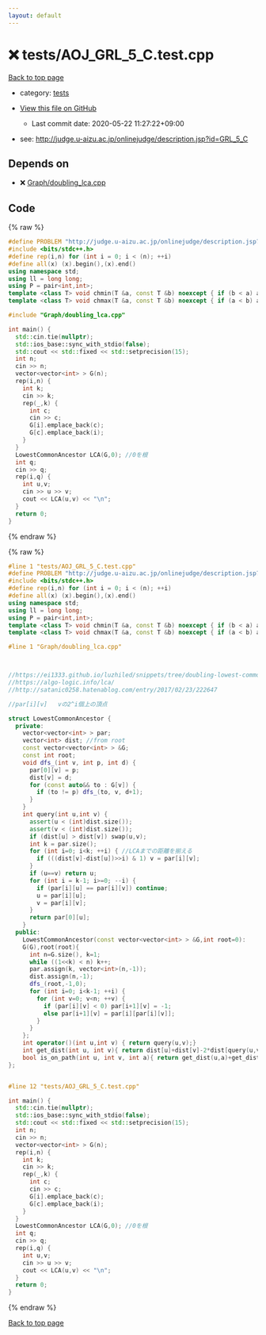 ```yaml
---
layout: default
---
```


<!-- mathjax config similar to math.stackexchange -->
<script type="text/javascript" async
  src="https://cdnjs.cloudflare.com/ajax/libs/mathjax/2.7.5/MathJax.js?config=TeX-MML-AM_CHTML">
</script>
<script type="text/x-mathjax-config">
  MathJax.Hub.Config({
    TeX: { equationNumbers: { autoNumber: "AMS" }},
    tex2jax: {
      inlineMath: [ ['$','$'] ],
      processEscapes: true
    },
    "HTML-CSS": { matchFontHeight: false },
    displayAlign: "left",
    displayIndent: "2em"
  });
</script>

<script type="text/javascript" src="https://cdnjs.cloudflare.com/ajax/libs/jquery/3.4.1/jquery.min.js"></script>
<script src="https://cdn.jsdelivr.net/npm/jquery-balloon-js@1.1.2/jquery.balloon.min.js" integrity="sha256-ZEYs9VrgAeNuPvs15E39OsyOJaIkXEEt10fzxJ20+2I=" crossorigin="anonymous"></script>
<script type="text/javascript" src="../../assets/js/copy-button.js"></script>
<link rel="stylesheet" href="../../assets/css/copy-button.css" />


# :x: tests/AOJ_GRL_5_C.test.cpp

<a href="../../index.html">Back to top page</a>

* category: <a href="../../index.html#b61a6d542f9036550ba9c401c80f00ef">tests</a>
* <a href="{{ site.github.repository_url }}/blob/master/tests/AOJ_GRL_5_C.test.cpp">View this file on GitHub</a>
    - Last commit date: 2020-05-22 11:27:22+09:00


* see: <a href="http://judge.u-aizu.ac.jp/onlinejudge/description.jsp?id=GRL_5_C">http://judge.u-aizu.ac.jp/onlinejudge/description.jsp?id=GRL_5_C</a>


## Depends on

* :x: <a href="../../library/Graph/doubling_lca.cpp.html">Graph/doubling_lca.cpp</a>


## Code

<a id="unbundled"></a>
{% raw %}
```cpp
#define PROBLEM "http://judge.u-aizu.ac.jp/onlinejudge/description.jsp?id=GRL_5_C"
#include <bits/stdc++.h>
#define rep(i,n) for (int i = 0; i < (n); ++i)
#define all(x) (x).begin(),(x).end()
using namespace std;
using ll = long long;
using P = pair<int,int>;
template <class T> void chmin(T &a, const T &b) noexcept { if (b < a) a = b; }
template <class T> void chmax(T &a, const T &b) noexcept { if (a < b) a = b; }

#include "Graph/doubling_lca.cpp"

int main() {
  std::cin.tie(nullptr);
  std::ios_base::sync_with_stdio(false);
  std::cout << std::fixed << std::setprecision(15);
  int n;
  cin >> n;
  vector<vector<int> > G(n);
  rep(i,n) {
    int k;
    cin >> k;
    rep(_,k) {
      int c;
      cin >> c;
      G[i].emplace_back(c);
      G[c].emplace_back(i);
    }
  }
  LowestCommonAncestor LCA(G,0); //0を根
  int q;
  cin >> q;
  rep(i,q) {
    int u,v;
    cin >> u >> v;
    cout << LCA(u,v) << "\n";
  }
  return 0;
}
```
{% endraw %}

<a id="bundled"></a>
{% raw %}
```cpp
#line 1 "tests/AOJ_GRL_5_C.test.cpp"
#define PROBLEM "http://judge.u-aizu.ac.jp/onlinejudge/description.jsp?id=GRL_5_C"
#include <bits/stdc++.h>
#define rep(i,n) for (int i = 0; i < (n); ++i)
#define all(x) (x).begin(),(x).end()
using namespace std;
using ll = long long;
using P = pair<int,int>;
template <class T> void chmin(T &a, const T &b) noexcept { if (b < a) a = b; }
template <class T> void chmax(T &a, const T &b) noexcept { if (a < b) a = b; }

#line 1 "Graph/doubling_lca.cpp"



//https://ei1333.github.io/luzhiled/snippets/tree/doubling-lowest-common-ancestor.html
//https://algo-logic.info/lca/
//http://satanic0258.hatenablog.com/entry/2017/02/23/222647

//par[i][v]   vの2^i個上の頂点

struct LowestCommonAncestor {
  private:
    vector<vector<int> > par;
    vector<int> dist; //from root
    const vector<vector<int> > &G;
    const int root;
    void dfs_(int v, int p, int d) {
      par[0][v] = p;
      dist[v] = d;
      for (const auto&& to : G[v]) {
        if (to != p) dfs_(to, v, d+1);
      }
    }
    int query(int u,int v) {
      assert(u < (int)dist.size());
      assert(v < (int)dist.size());
      if (dist[u] > dist[v]) swap(u,v);
      int k = par.size();
      for (int i=0; i<k; ++i) { //LCAまでの距離を揃える
        if (((dist[v]-dist[u])>>i) & 1) v = par[i][v];
      }
      if (u==v) return u;
      for (int i = k-1; i>=0; --i) {
        if (par[i][u] == par[i][v]) continue;
        u = par[i][u];
        v = par[i][v];
      }
      return par[0][u];
    }
  public:
    LowestCommonAncestor(const vector<vector<int> > &G,int root=0):
    G(G),root(root){
      int n=G.size(), k=1;
      while ((1<<k) < n) k++;
      par.assign(k, vector<int>(n,-1));
      dist.assign(n,-1);
      dfs_(root,-1,0);
      for (int i=0; i<k-1; ++i) {
        for (int v=0; v<n; ++v) {
          if (par[i][v] < 0) par[i+1][v] = -1;
          else par[i+1][v] = par[i][par[i][v]];
        }
      }
    };
    int operator()(int u,int v) { return query(u,v);}
    int get_dist(int u, int v){ return dist[u]+dist[v]-2*dist[query(u,v)];}
    bool is_on_path(int u, int v, int a){ return get_dist(u,a)+get_dist(a,v)==get_dist(u,v);}
};


#line 12 "tests/AOJ_GRL_5_C.test.cpp"

int main() {
  std::cin.tie(nullptr);
  std::ios_base::sync_with_stdio(false);
  std::cout << std::fixed << std::setprecision(15);
  int n;
  cin >> n;
  vector<vector<int> > G(n);
  rep(i,n) {
    int k;
    cin >> k;
    rep(_,k) {
      int c;
      cin >> c;
      G[i].emplace_back(c);
      G[c].emplace_back(i);
    }
  }
  LowestCommonAncestor LCA(G,0); //0を根
  int q;
  cin >> q;
  rep(i,q) {
    int u,v;
    cin >> u >> v;
    cout << LCA(u,v) << "\n";
  }
  return 0;
}

```
{% endraw %}

<a href="../../index.html">Back to top page</a>

